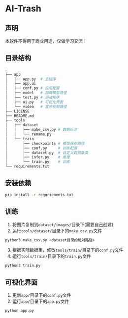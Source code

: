 <!--
 * @Copyright: © 2021, BeingGod. All rights reserved.
 * @Author: BeingGod
 * @Date: 2021-02-28 21:25:10
 * @LastEditors: BeingGod
 * @LastEditTime: 2021-07-05 13:28:54
 * @Description: 说明文档
-->

# AI-Trash



## 声明

本软件不得用于商业用途，仅做学习交流！



## 目录结构

```bash
.
├── app
│   ├── app.py  # 主程序
│   ├── app.ui  
│   ├── conf.py # 应用配置
│   ├── model   # 加载模型路径
│   ├── test.py # 测试程序
│   ├── ui.py   # 可视化界面
│   └── video   # 宣传视频路径
├── LICENSE
├── README.md
├── tools
│   ├── dataset
│   │   ├── make_csv.py # 数据标注
│   │   └── rename.py
│   └── train
│       ├── checkpoints # 模型保存路径
│       ├── conf.py     # 训练配置
│       ├── dataset.py  # 自定义数据集类
│       ├── infer.py    # 推理
│       └── train.py    # 训练
└── requirements.txt
```



## 安装依赖

```bash
pip install -r requriements.txt
```



## 训练

1. 将图片复制到`dataset/images/`目录下(需要自己创建)
2. 运行`tools/dataset/`目录下的`make_csv.py`文件

```bash
python3 make_csv.py <dataset目录的绝对路径>
```

3. 根据实际数据集，修改`tools/train/`目录下的`conf.py`文件
4. 运行`tools/train/`目录下的`train.py`文件

```bash
python3 train.py
```



## 可视化界面

1. 更新`app/`目录下的`conf.py`文件
2. 运行`app/`目录下的`app.py`文件

```bash
python app.py
```
